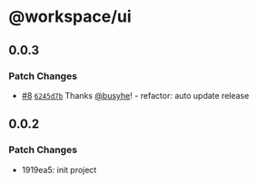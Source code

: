 # @workspace/ui

## 0.0.3

### Patch Changes

- [#8](https://github.com/busyhe/nextjs-starter/pull/8) [`6245d7b`](https://github.com/busyhe/nextjs-starter/commit/6245d7b98849c5e1d02e711c97937425be586e73) Thanks [@busyhe](https://github.com/busyhe)! - refactor: auto update release

## 0.0.2

### Patch Changes

- 1919ea5: init project
